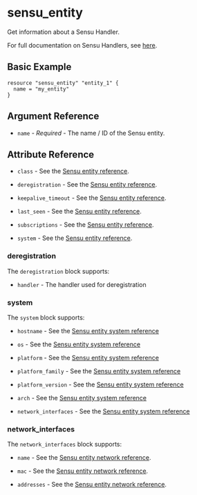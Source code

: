 # sensu_entity

Get information about a Sensu Handler.

For full documentation on Sensu Handlers, see [here](https://docs.sensu.io/sensu-core/2.0/reference/entities).

## Basic Example

```hcl
resource "sensu_entity" "entity_1" {
  name = "my_entity"
}
```

## Argument Reference

* `name` - *Required* - The name / ID of the Sensu entity.

## Attribute Reference

* `class` - See the [Sensu entity reference](https://docs.sensu.io/sensu-core/2.0/reference/entities/#entity-attributes).

* `deregistration` - See the [Sensu entity reference](https://docs.sensu.io/sensu-core/2.0/reference/entities/#entity-attributes).

* `keepalive_timeout` - See the [Sensu entity reference](https://docs.sensu.io/sensu-core/2.0/reference/entities/#entity-attributes).

* `last_seen` - See the [Sensu entity reference](https://docs.sensu.io/sensu-core/2.0/reference/entities/#entity-attributes).

* `subscriptions` - See the [Sensu entity reference](https://docs.sensu.io/sensu-core/2.0/reference/entities/#entity-attributes).

* `system` - See the [Sensu entity reference](https://docs.sensu.io/sensu-core/2.0/reference/entities/#entity-attributes).

### deregistration

The `deregistration` block supports:

* `handler` - The handler used for deregistration

### system

The `system` block supports:

* `hostname` - See the [Sensu entity system reference](https://docs.sensu.io/sensu-core/2.0/reference/entities/#system-attributes)

* `os` - See the [Sensu entity system reference](https://docs.sensu.io/sensu-core/2.0/reference/entities/#system-attributes)

* `platform` - See the [Sensu entity system reference](https://docs.sensu.io/sensu-core/2.0/reference/entities/#system-attributes)

* `platform_family` - See the [Sensu entity system reference](https://docs.sensu.io/sensu-core/2.0/reference/entities/#system-attributes)

* `platform_version` - See the [Sensu entity system reference](https://docs.sensu.io/sensu-core/2.0/reference/entities/#system-attributes)

* `arch` - See the [Sensu entity system reference](https://docs.sensu.io/sensu-core/2.0/reference/entities/#system-attributes)

* `network_interfaces` - See the [Sensu entity system reference](https://docs.sensu.io/sensu-core/2.0/reference/entities/#system-attributes)

### network_interfaces

The `network_interfaces` block supports:

* `name` - See the [Sensu entity network reference](https://docs.sensu.io/sensu-core/2.0/reference/entities/#networkinterface-attributes).

* `mac` - See the [Sensu entity network reference](https://docs.sensu.io/sensu-core/2.0/reference/entities/#networkinterface-attributes).

* `addresses` - See the [Sensu entity network reference](https://docs.sensu.io/sensu-core/2.0/reference/entities/#networkinterface-attributes).
